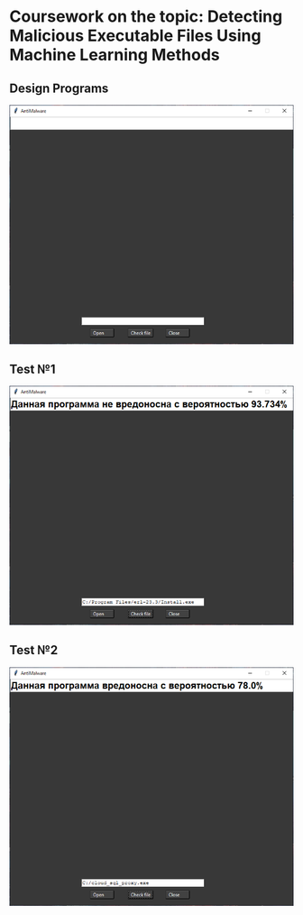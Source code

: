 # Coursework on the topic: Detecting Malicious Executable Files Using Machine Learning Methods

## Design Programs
![alt text](screen_test/Capture.PNG)

## Test №1
![alt text](screen_test/Capture1.PNG)

## Test №2
![alt text](screen_test/Capture3.PNG)


